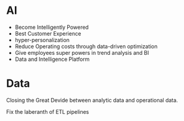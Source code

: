 # AI
* Become Intelligently Powered
* Best Customer Experience
* hyper-personalization
* Reduce Operating costs through data-driven optimization
* Give employees super powers in trend analysis and BI 
* Data and Intelligence  Platform

# Data
Closing the Great Devide between analytic data and operational data.

Fix the laberanth of ETL pipelines
